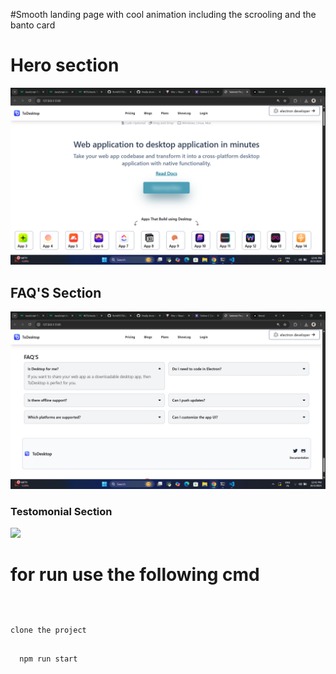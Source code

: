 #Smooth landing page with cool animation including the scrooling and the banto card 

<h1>Hero section</h1>
<img src="./herosection.png" />
<h2>FAQ'S Section</h2>
<img src="./fqq.png" />
<h3>Testomonial Section</h3>
<img src="./testomonial section" />

<h1>for run use the following cmd</h1>

<code>
  <p>clone the project</p>
  npm run start
</code>
